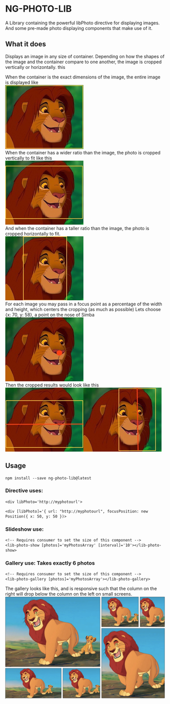 # NG-PHOTO-LIB

A Library containing the powerful libPhoto directive for displaying images. And some pre-made photo displaying components that make use of it.

## What it does

Displays an image in any size of container. Depending on how the shapes of the image and the container compare to one another, the image is cropped vertically or horizontally.
this

<div>
When the container is the exact dimensions of the image, the entire image is displayed like 
<div><img src="projects/ng-photo-lib/Simba-perfect.jpg"/></div>
</div>

<div>
When the container has a wider ratio than the image, the photo is cropped vertically to fit like this
<div><img src="projects/ng-photo-lib/Simba-wide.jpeg"/></div>
</div>

<div>
And when the container has a taller ratio than the image, the photo is cropped horizontally to fit.
<div><img src="projects/ng-photo-lib/Simba-tall.jpeg"/></div>
</div>

<div>
For each image you may pass in a focus point as a percentage of the width and height, which centers the cropping (as much as possible)
Lets choose {x: 70, y: 58}, a point on the nose of Simba

<div><img src="projects/ng-photo-lib/Simba-marked.jpeg"/></div>
</div>

<div>
Then the cropped results would look like this
<div><img src="projects/ng-photo-lib/Simba-wide-nose.jpeg"/><img src="projects/ng-photo-lib/Simba-tall-nose.jpeg"/></div>
</div>





## Usage

```
npm install --save ng-photo-lib@latest
```

### Directive uses:
```
<div libPhoto='http://myphotourl'>
```

```
<div [libPhoto]='{ url: "http://myphotourl", focusPosition: new Position({ x: 50, y: 50 })>
```

### Slideshow use:

```
<!-- Requires consumer to set the size of this component -->
<lib-photo-show [photos]='myPhotosArray' [interval]='10'></lib-photo-show>
```

### Gallery use: Takes exactly 6 photos

```
<!-- Requires consumer to set the size of this component -->
<lib-photo-gallery [photos]='myPhotosArray'></lib-photo-gallery>
```


<div>
The gallery looks like this, and is responsive such that the column on the right will drop below the column on the left on small screens.
<div><img src="projects/ng-photo-lib/gallery-demo.png"/></div>
</div>
